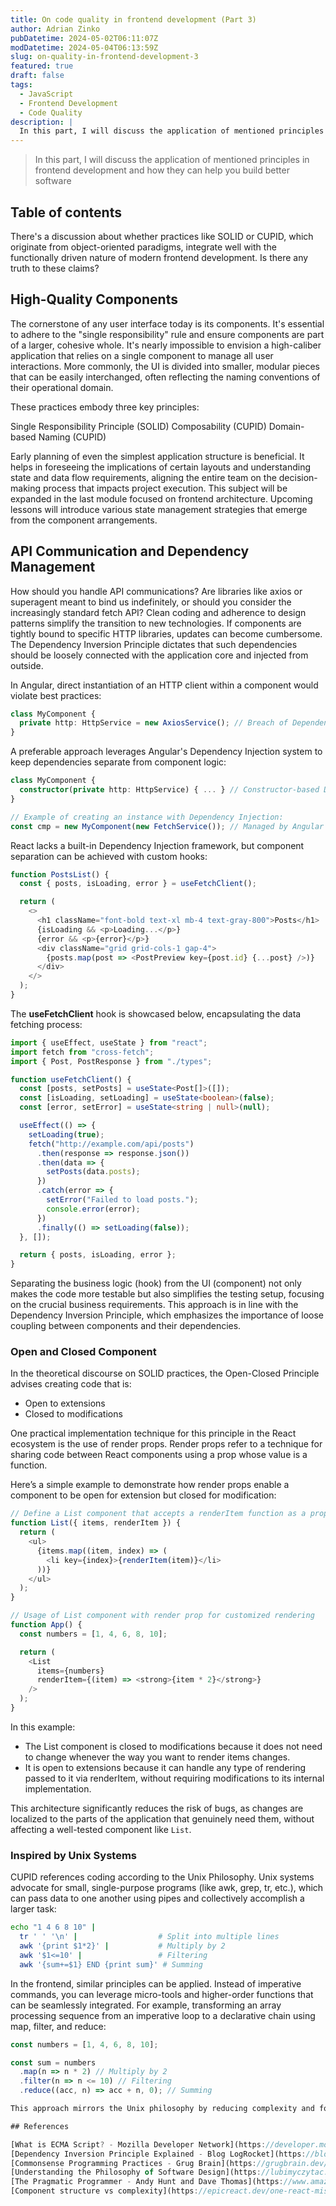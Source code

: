 ```yaml
---
title: On code quality in frontend development (Part 3)
author: Adrian Zinko
pubDatetime: 2024-05-02T06:11:07Z
modDatetime: 2024-05-04T06:13:59Z
slug: on-quality-in-frontend-development-3
featured: true
draft: false
tags:
  - JavaScript
  - Frontend Development
  - Code Quality
description: |
  In this part, I will discuss the application of mentioned principles in frontend development and how they can help you build better software
---
```


> In this part, I will discuss the application of mentioned principles in frontend development and how they can help you build better software

## Table of contents

There's a discussion about whether practices like SOLID or CUPID, which originate from object-oriented paradigms, integrate well with the functionally driven nature of modern frontend development. Is there any truth to these claims?

## High-Quality Components

The cornerstone of any user interface today is its components. It's essential to adhere to the "single responsibility" rule and ensure components are part of a larger, cohesive whole. It's nearly impossible to envision a high-caliber application that relies on a single component to manage all user interactions. More commonly, the UI is divided into smaller, modular pieces that can be easily interchanged, often reflecting the naming conventions of their operational domain.

These practices embody three key principles:

Single Responsibility Principle (SOLID)
Composability (CUPID)
Domain-based Naming (CUPID)

Early planning of even the simplest application structure is beneficial. It helps in foreseeing the implications of certain layouts and understanding state and data flow requirements, aligning the entire team on the decision-making process that impacts project execution. This subject will be expanded in the last module focused on frontend architecture. Upcoming lessons will introduce various state management strategies that emerge from the component arrangements.

## API Communication and Dependency Management

How should you handle API communications? Are libraries like axios or superagent meant to bind us indefinitely, or should you consider the increasingly standard fetch API? Clean coding and adherence to design patterns simplify the transition to new technologies.
If components are tightly bound to specific HTTP libraries, updates can become cumbersome. The Dependency Inversion Principle dictates that such dependencies should be loosely connected with the application core and injected from outside.

In Angular, direct instantiation of an HTTP client within a component would violate best practices:

```typescript
class MyComponent {
  private http: HttpService = new AxiosService(); // Breach of Dependency Inversion
}
```

A preferable approach leverages Angular's Dependency Injection system to keep dependencies separate from component logic:

```typescript
class MyComponent {
  constructor(private http: HttpService) { ... } // Constructor-based Dependency Injection
}

// Example of creating an instance with Dependency Injection:
const cmp = new MyComponent(new FetchService()); // Managed by Angular
```

React lacks a built-in Dependency Injection framework, but component separation can be achieved with custom hooks:

```typescript
function PostsList() {
  const { posts, isLoading, error } = useFetchClient();

  return (
    <>
      <h1 className="font-bold text-xl mb-4 text-gray-800">Posts</h1>
      {isLoading && <p>Loading...</p>}
      {error && <p>{error}</p>}
      <div className="grid grid-cols-1 gap-4">
        {posts.map(post => <PostPreview key={post.id} {...post} />)}
      </div>
    </>
  );
}
```

The **useFetchClient** hook is showcased below, encapsulating the data fetching process:

```typescript
import { useEffect, useState } from "react";
import fetch from "cross-fetch";
import { Post, PostResponse } from "./types";

function useFetchClient() {
  const [posts, setPosts] = useState<Post[]>([]);
  const [isLoading, setLoading] = useState<boolean>(false);
  const [error, setError] = useState<string | null>(null);

  useEffect(() => {
    setLoading(true);
    fetch("http://example.com/api/posts")
      .then(response => response.json())
      .then(data => {
        setPosts(data.posts);
      })
      .catch(error => {
        setError("Failed to load posts.");
        console.error(error);
      })
      .finally(() => setLoading(false));
  }, []);

  return { posts, isLoading, error };
}
```

Separating the business logic (hook) from the UI (component) not only makes the code more testable but also simplifies the testing setup, focusing on the crucial business requirements. This approach is in line with the Dependency Inversion Principle, which emphasizes the importance of loose coupling between components and their dependencies.

### Open and Closed Component

In the theoretical discourse on SOLID practices, the Open-Closed Principle advises creating code that is:

- Open to extensions
- Closed to modifications

One practical implementation technique for this principle in the React ecosystem is the use of render props. Render props refer to a technique for sharing code between React components using a prop whose value is a function.

Here’s a simple example to demonstrate how render props enable a component to be open for extension but closed for modification:

```typescript
// Define a List component that accepts a renderItem function as a prop
function List({ items, renderItem }) {
  return (
    <ul>
      {items.map((item, index) => (
        <li key={index}>{renderItem(item)}</li>
      ))}
    </ul>
  );
}

// Usage of List component with render prop for customized rendering
function App() {
  const numbers = [1, 4, 6, 8, 10];

  return (
    <List
      items={numbers}
      renderItem={(item) => <strong>{item * 2}</strong>}
    />
  );
}
```

In this example:

- The List component is closed to modifications because it does not need to change whenever the way you want to render items changes.
- It is open to extensions because it can handle any type of rendering passed to it via renderItem, without requiring modifications to its internal implementation.

This architecture significantly reduces the risk of bugs, as changes are localized to the parts of the application that genuinely need them, without affecting a well-tested component like `List`.

### Inspired by Unix Systems

CUPID references coding according to the Unix Philosophy. Unix systems advocate for small, single-purpose programs (like awk, grep, tr, etc.), which can pass data to one another using pipes and collectively accomplish a larger task:

```bash
echo "1 4 6 8 10" |
  tr ' ' '\n' |                  # Split into multiple lines
  awk '{print $1*2}' |           # Multiply by 2
  awk '$1<=10' |                 # Filtering
  awk '{sum+=$1} END {print sum}' # Summing
```

In the frontend, similar principles can be applied. Instead of imperative commands, you can leverage micro-tools and higher-order functions that can be seamlessly integrated. For example, transforming an array processing sequence from an imperative loop to a declarative chain using map, filter, and reduce:

```typescript
const numbers = [1, 4, 6, 8, 10];

const sum = numbers
  .map(n => n * 2) // Multiply by 2
  .filter(n => n <= 10) // Filtering
  .reduce((acc, n) => acc + n, 0); // Summing

This approach mirrors the Unix philosophy by reducing complexity and focusing on modular, reusable components that enhance maintainability and reduce error rates. Such techniques not only simplify the development process but also enhance the testability and robustness of the software.

## References

[What is ECMA Script? - Mozilla Developer Network](https://developer.mozilla.org/en-US/docs/Web/JavaScript/JavaScript_technologies_overview)
[Dependency Inversion Principle Explained - Blog LogRocket](https://blog.logrocket.com/dependency-inversion-principle-typescript/)
[Commonsense Programming Practices - Grug Brain](https://grugbrain.dev/)
[Understanding the Philosophy of Software Design](https://lubimyczytac.pl/ksiazka/4902573/a-philosophy-of-software-design)
[The Pragmatic Programmer - Andy Hunt and Dave Thomas](https://www.amazon.com/Pragmatic-Programmer-Journeyman-Master/dp/020161622X)
[Component structure vs complexity](https://epicreact.dev/one-react-mistake-thats-slowing-you-down/)
```
